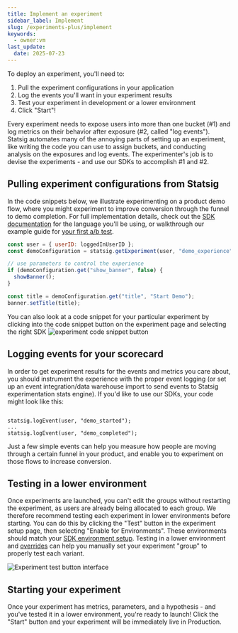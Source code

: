 ```yaml
---
title: Implement an experiment
sidebar_label: Implement
slug: /experiments-plus/implement
keywords:
  - owner:vm
last_update:
  date: 2025-07-23
---
```


To deploy an experiment, you'll need to:

1. Pull the experiment configurations in your application
2. Log the events you'll want in your experiment results
3. Test your experiment in development or a lower environment
4. Click "Start"!

Every experiment needs to expose users into more than one bucket (#1) and log metrics on their behavior after exposure (#2, called "log events"). Statsig automates many of the annoying parts of setting up an experiment, like writing the code you can use to assign buckets, and conducting analysis on the exposures and log events. The experimenter's job is to devise the experiments - and use our SDKs to accomplish #1 and #2.

## Pulling experiment configurations from Statsig

In the code snippets below, we illustrate experimenting on a product demo flow, where you might experiment to improve conversion through the funnel to demo completion. For full implementation details, check out the [SDK documentation](/sdks/getting-started) for the language you'll be using, or walkthrough our example guide for [your first a/b test](/guides/abn-tests).

```js
const user = { userID: loggedInUserID };
const demoConfiguration = statsig.getExperiment(user, "demo_experience");

// use parameters to control the experience
if (demoConfiguration.get("show_banner", false) {
  showBanner();
}

const title = demoConfiguration.get("title", "Start Demo");
banner.setTitle(title);
```

You can also look at a code snippet for your particular experiment by clicking into the code snippet button on the experiment page and selecting the right SDK
![experiment code snippet button](https://graphite-user-uploaded-assets-prod.s3.amazonaws.com/CbjKvuo40oMU45psWLvG/c0f22d41-46e9-4be8-87b0-99bcf1f9a5c5.png)

## Logging events for your scorecard

In order to get experiment results for the events and metrics you care about, you should instrument the experience with the proper event logging (or set up an event integration/data warehouse import to send events to Statsig experimentation stats engine). If you'd like to use our SDKs, your code might look like this:

```

statsig.logEvent(user, "demo_started");
...
statsig.logEvent(user, "demo_completed");
```

Just a few simple events can help you measure how people are moving through a certain funnel in your product, and enable you to experiment on those flows to increase conversion.

## Testing in a lower environment

Once experiments are launched, you can't edit the groups without restarting the experiment, as users are already being allocated to each group. We therefore recommend testing each experiment in lower environments before starting. You can do this by clicking the "Test" button in the experiment setup page, then selecting "Enable for Environments". These environments should match your [SDK environment setup](/guides/using-environments/#configuring-environments). Testing in a lower environment and [overrides](/experiments-plus/overrides) can help you manually set your experiment "group" to properly test each variant.

![Experiment test button interface](/img/experiment_test_button.png)

## Starting your experiment

Once your experiment has metrics, parameters, and a hypothesis - and you've tested it in a lower environment, you're ready to launch! Click the "Start" button and your experiment will be immediately live in Production.
